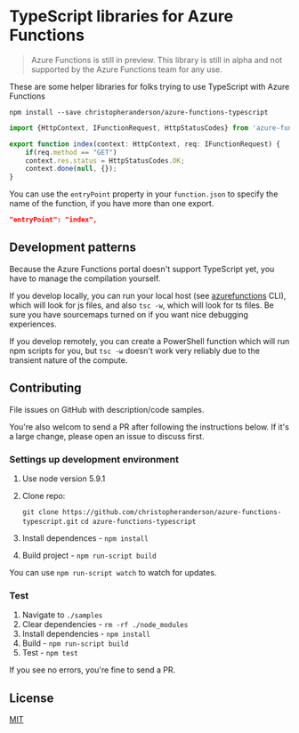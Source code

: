 # TypeScript libraries for Azure Functions

> Azure Functions is still in preview. This library is still in alpha and not supported by the Azure Functions team for any use.

These are some helper libraries for folks trying to use TypeScript with Azure Functions

`npm install --save christopheranderson/azure-functions-typescript`

```typescript
import {HttpContext, IFunctionRequest, HttpStatusCodes} from 'azure-functions-typescript'

export function index(context: HttpContext, req: IFunctionRequest) {
    if(req.method == "GET")
    context.res.status = HttpStatusCodes.OK;
    context.done(null, {});
}
```

You can use the `entryPoint` property in your `function.json` to specify the name of the function, if you have more than one export.

```json
"entryPoint": "index", 
```

## Development patterns

Because the Azure Functions portal doesn't support TypeScript yet, you have to manage the compilation yourself. 

If you develop locally, you can run your local host (see [azurefunctions](https://www.npmjs.com/package/azurefunctions) CLI), which will look for js files, and also `tsc -w`, which will look for ts files. Be sure you have sourcemaps turned on if you want nice debugging experiences.

If you develop remotely, you can create a PowerShell function which will run npm scripts for you, but `tsc -w` doesn't work very reliably due to the transient nature of the compute.

## Contributing

File issues on GitHub with description/code samples. 

You're also welcom to send a PR after following the instructions below. If it's a large change, please open an issue to discuss first.

### Settings up development environment

1. Use node version 5.9.1
2. Clone repo:

    `git clone https://github.com/christopheranderson/azure-functions-typescript.git` 
    `cd azure-functions-typescript`

3. Install dependences - `npm install`
4. Build project - `npm run-script build`

You can use `npm run-script watch` to watch for updates.

### Test

1. Navigate to `./samples`
2. Clear dependencies - `rm -rf ./node_modules`
3. Install dependencies - `npm install`
4. Build - `npm run-script build`
5. Test - `npm test`

If you see no errors, you're fine to send a PR.

## License

[MIT](LICENSE)